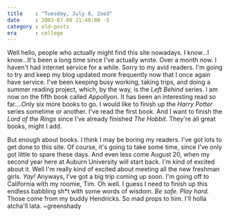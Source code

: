 ```yaml
---
title    : "Tuesday, July 8, 2oo3"
date     : 2003-07-08 21:48:00 -5
category : old-posts
era      : college
---
```


Well hello, people who actually might find this site nowadays.  I know...I know...It's been a long time since I've actually wrote.  Over a month now.  I haven't had internet service for a while.  Sorry to my avid readers.  I'm going to try and keep my blog updated more frequently now that I once again have service.  I've been keeping busy working, taking trips, and doing a summer reading project, which, by the way, is the <i> Left Behind </i> series.  I am now on the fifth book called <i> Appollyon</i>.  It has been an interesting read so far....Only six more books to go.  I would like to finish up the <i> Harry Potter</i> series sometime or another.  I've read the first book. And I want to finish the <i>  Lord of the Rings</i>  since I've already finished <i> The Hobbit</i>.  They're all great books, might I add.

But enough about books.  I think I may be boring my readers.  I've got lots to get done to this site.  Of course, it's going to take some time, since I've only got little to spare these days.  And even less come August 20, when my second year here at Auburn University will start back.  I'm kind of excited about it.  Well I'm really kind of excited about meeting all the new freshman girls.  <em> Yay!</em>
Anyways, I've got a big trip coming up soon.  I'm going off to California with my roomie, Tim.  Oh well.  I guess I need to finish up this endless babbling sh*t with some words of wisdom.  <i>  Be safe.  Play hard.</i>  Those come from my buddy Hendricks.  So mad props to him.  I'll holla atcha'll lata.  ~greenshady
